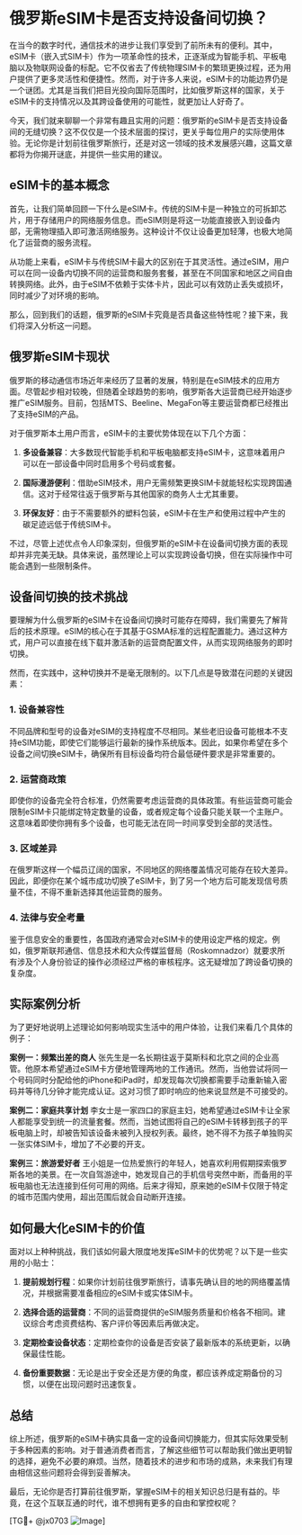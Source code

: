 # 俄罗斯eSIM卡是否支持设备间切换？

在当今的数字时代，通信技术的进步让我们享受到了前所未有的便利。其中，eSIM卡（嵌入式SIM卡）作为一项革命性的技术，正逐渐成为智能手机、平板电脑以及物联网设备的标配。它不仅省去了传统物理SIM卡的繁琐更换过程，还为用户提供了更多灵活性和便捷性。然而，对于许多人来说，eSIM卡的功能边界仍是一个谜团。尤其是当我们把目光投向国际范围时，比如俄罗斯这样的国家，关于eSIM卡的支持情况以及其跨设备使用的可能性，就更加让人好奇了。

今天，我们就来聊聊一个非常有趣且实用的问题：俄罗斯的eSIM卡是否支持设备间的无缝切换？这不仅仅是一个技术层面的探讨，更关乎每位用户的实际使用体验。无论你是计划前往俄罗斯旅行，还是对这一领域的技术发展感兴趣，这篇文章都将为你揭开谜底，并提供一些实用的建议。

## eSIM卡的基本概念

首先，让我们简单回顾一下什么是eSIM卡。传统的SIM卡是一种独立的可拆卸芯片，用于存储用户的网络服务信息。而eSIM则是将这一功能直接嵌入到设备内部，无需物理插入即可激活网络服务。这种设计不仅让设备更加轻薄，也极大地简化了运营商的服务流程。

从功能上来看，eSIM卡与传统SIM卡最大的区别在于其灵活性。通过eSIM，用户可以在同一设备内切换不同的运营商和服务套餐，甚至在不同国家和地区之间自由转换网络。此外，由于eSIM不依赖于实体卡片，因此可以有效防止丢失或损坏，同时减少了对环境的影响。

那么，回到我们的话题，俄罗斯的eSIM卡究竟是否具备这些特性呢？接下来，我们将深入分析这一问题。

## 俄罗斯eSIM卡现状

俄罗斯的移动通信市场近年来经历了显著的发展，特别是在eSIM技术的应用方面。尽管起步相对较晚，但随着全球趋势的影响，俄罗斯各大运营商已经开始逐步推广eSIM服务。目前，包括MTS、Beeline、MegaFon等主要运营商都已经推出了支持eSIM的产品。

对于俄罗斯本土用户而言，eSIM卡的主要优势体现在以下几个方面：

1. **多设备兼容**：大多数现代智能手机和平板电脑都支持eSIM卡，这意味着用户可以在一部设备中同时启用多个号码或套餐。
   
2. **国际漫游便利**：借助eSIM技术，用户无需频繁更换SIM卡就能轻松实现跨国通信。这对于经常往返于俄罗斯与其他国家的商务人士尤其重要。

3. **环保友好**：由于不需要额外的塑料包装，eSIM卡在生产和使用过程中产生的碳足迹远低于传统SIM卡。

不过，尽管上述优点令人印象深刻，但俄罗斯的eSIM卡在设备间切换方面的表现却并非完美无缺。具体来说，虽然理论上可以实现跨设备切换，但在实际操作中可能会遇到一些限制条件。

## 设备间切换的技术挑战

要理解为什么俄罗斯的eSIM卡在设备间切换时可能存在障碍，我们需要先了解背后的技术原理。eSIM的核心在于其基于GSMA标准的远程配置能力。通过这种方式，用户可以直接在线下载并激活新的运营商配置文件，从而实现网络服务的即时切换。

然而，在实践中，这种切换并不是毫无限制的。以下几点是导致潜在问题的关键因素：

### 1. **设备兼容性**
   不同品牌和型号的设备对eSIM的支持程度不尽相同。某些老旧设备可能根本不支持eSIM功能，即使它们能够运行最新的操作系统版本。因此，如果你希望在多个设备之间切换eSIM卡，确保所有目标设备均符合最低硬件要求是非常重要的。

### 2. **运营商政策**
   即使你的设备完全符合标准，仍然需要考虑运营商的具体政策。有些运营商可能会限制eSIM卡只能绑定特定数量的设备，或者规定每个设备只能关联一个主账户。这意味着即使你拥有多个设备，也可能无法在同一时间享受到全部的灵活性。

### 3. **区域差异**
   在俄罗斯这样一个幅员辽阔的国家，不同地区的网络覆盖情况可能存在较大差异。因此，即便你在某个城市成功切换了eSIM卡，到了另一个地方后可能发现信号质量不佳，不得不重新选择其他运营商的服务。

### 4. **法律与安全考量**
   鉴于信息安全的重要性，各国政府通常会对eSIM卡的使用设定严格的规定。例如，俄罗斯联邦通信、信息技术和大众传媒监督局（Roskomnadzor）就要求所有涉及个人身份验证的操作必须经过严格的审核程序。这无疑增加了跨设备切换的复杂度。

## 实际案例分析

为了更好地说明上述理论如何影响现实生活中的用户体验，让我们来看几个具体的例子：

**案例一：频繁出差的商人**
张先生是一名长期往返于莫斯科和北京之间的企业高管。他原本希望通过eSIM卡方便地管理两地的工作通讯。然而，当他尝试将同一个号码同时分配给他的iPhone和iPad时，却发现每次切换都需要手动重新输入密码并等待几分钟才能完成认证。这对习惯了即时响应的他来说显然是不可接受的。

**案例二：家庭共享计划**
李女士是一家四口的家庭主妇，她希望通过eSIM卡让全家人都能享受到统一的流量套餐。然而，当她试图将自己的eSIM卡转移到孩子的平板电脑上时，却被告知该设备未被列入授权列表。最终，她不得不为孩子单独购买一张实体SIM卡，增加了不必要的开支。

**案例三：旅游爱好者**
王小姐是一位热爱旅行的年轻人，她喜欢利用假期探索俄罗斯各地的美景。在一次自驾游途中，她发现自己的手机信号突然中断，而备用的平板电脑也无法连接到任何可用的网络。后来才得知，原来她的eSIM卡仅限于特定的城市范围内使用，超出范围后就会自动断开连接。

## 如何最大化eSIM卡的价值

面对以上种种挑战，我们该如何最大限度地发挥eSIM卡的优势呢？以下是一些实用的小贴士：

1. **提前规划行程**：如果你计划前往俄罗斯旅行，请事先确认目的地的网络覆盖情况，并根据需要准备相应的eSIM卡或实体SIM卡。
   
2. **选择合适的运营商**：不同的运营商提供的eSIM服务质量和价格各不相同。建议综合考虑资费结构、客户评价等因素后再做决定。

3. **定期检查设备状态**：定期检查你的设备是否安装了最新版本的系统更新，以确保最佳性能。

4. **备份重要数据**：无论是出于安全还是方便的角度，都应该养成定期备份的习惯，以便在出现问题时迅速恢复。

## 总结

综上所述，俄罗斯的eSIM卡确实具备一定的设备间切换能力，但其实际效果受制于多种因素的影响。对于普通消费者而言，了解这些细节可以帮助我们做出更明智的选择，避免不必要的麻烦。当然，随着技术的进步和市场的成熟，未来我们有理由相信这些问题将会得到妥善解决。

最后，无论你是否打算前往俄罗斯，掌握eSIM卡的相关知识总归是有益的。毕竟，在这个互联互通的时代，谁不想拥有更多的自由和掌控权呢？

[TG💪+ @jx0703 ![Image](https://github.com/user-attachments/assets/dbca1d08-cadb-493c-b0ec-ad6f7a83f270)]